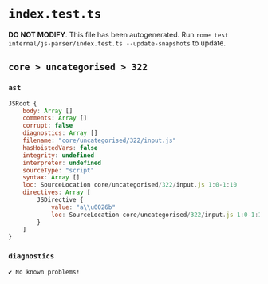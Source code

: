 # `index.test.ts`

**DO NOT MODIFY**. This file has been autogenerated. Run `rome test internal/js-parser/index.test.ts --update-snapshots` to update.

## `core > uncategorised > 322`

### `ast`

```javascript
JSRoot {
	body: Array []
	comments: Array []
	corrupt: false
	diagnostics: Array []
	filename: "core/uncategorised/322/input.js"
	hasHoistedVars: false
	integrity: undefined
	interpreter: undefined
	sourceType: "script"
	syntax: Array []
	loc: SourceLocation core/uncategorised/322/input.js 1:0-1:10
	directives: Array [
		JSDirective {
			value: "a\\u0026b"
			loc: SourceLocation core/uncategorised/322/input.js 1:0-1:10
		}
	]
}
```

### `diagnostics`

```
✔ No known problems!

```
